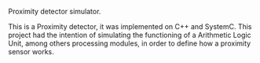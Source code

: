 Proximity detector simulator.

This is a Proximity detector, it was implemented on C++ and SystemC.
This project had the intention of simulating the functioning of a Arithmetic Logic Unit, among others processing modules, in order to define how a proximity sensor works.
